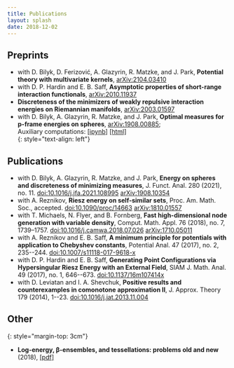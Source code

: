 ```yaml
---
title: Publications
layout: splash
date: 2018-12-02
---
```


## Preprints
* with D. Bilyk, D. Ferizović, A. Glazyrin, R. Matzke, and J. Park, **Potential theory with multivariate kernels**, [arXiv:2104.03410](http://arxiv.org/abs/arXiv:2104.03410) <br>
* with D. P. Hardin and E. B. Saff, **Asymptotic properties of short-range interaction functionals**,  [arXiv:2010.11937](http://arxiv.org/abs/2010.11937) <br> 
* **Discreteness of the minimizers of weakly repulsive interaction energies on Riemannian manifolds**, [arXiv:2003.01597](https://arxiv.org/abs/2003.01597)<br>
* with D. Bilyk, A. Glazyrin, R. Matzke, and J. Park, **Optimal measures for p-frame energies on spheres**, [arXiv:1908.00885](https://arxiv.org/abs/1908.00885);<br> 
Auxiliary computations: [[ipynb]](/assets/600cell.ipynb) [[html]](/assets/600cell.html) <br>
{: style="text-align: left"}
## Publications
* with D. Bilyk, A. Glazyrin, R. Matzke, and J. Park, **Energy on spheres and discreteness of minimizing measures**, J. Funct. Anal. 280 (2021), no. 11. 
[doi:10.1016/j.jfa.2021.108995](https://doi.org/10.1016/j.jfa.2021.108995)
[arXiv:1908.10354](https://arxiv.org/abs/1908.10354)<br>
* with A. Reznikov, **Riesz energy on self-similar sets**, Proc.  Am.  Math.  Soc., accepted. 
[doi:10.1090/proc/14663](https://doi.org/10.1090/proc/14663)
[arXiv:1810.01557](https://arxiv.org/abs/1810.01557)<br>
* with T. Michaels, N. Flyer, and B. Fornberg, **Fast high-dimensional node generation with variable density**, Comput. Math. Appl. 76 (2018), no. 7, 1739–1757. 
[doi:10.1016/j.camwa.2018.07.026](https://doi.org/10.1016/j.camwa.2018.07.026)
[arXiv:1710.05011](https://arxiv.org/abs/1710.05011)<br>
* with A. Reznikov and E. B. Saff, **A minimum principle for potentials with application to Chebyshev constants**, Potential Anal.  47  (2017),  no. 2, 235--244. 
[doi:10.1007/s11118-017-9618-x](https://doi.org/10.1007/s11118-017-9618-x) <br>
* with D. P. Hardin and E. B. Saff, **Generating Point Configurations via Hypersingular Riesz Energy with an External Field**, SIAM J. Math. Anal.  49  (2017),  no. 1, 646--673. 
[doi:10.1137/16m107414x](https://doi.org/10.1137/16M107414X)<br>
* with D. Leviatan and I. A. Shevchuk, **Positive results and counterexamples in comonotone approximation II**, J. Approx. Theory  179  (2014), 1--23.  [doi:10.1016/j.jat.2013.11.004](https://doi.org/10.1016/j.jat.2013.11.004)<br>

## Other
{: style="margin-top: 3cm"}

* **Log-energy, β-ensembles, and tessellations: problems old and new** (2018), [\[pdf\]](../assets/pdf/ICERM18problems.pdf)<br>
